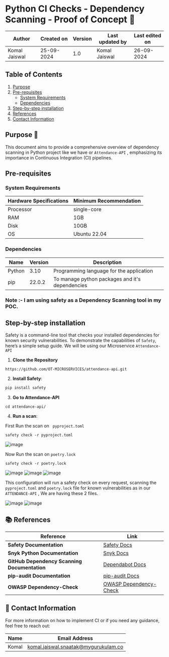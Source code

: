 # Python CI Checks - Dependency Scanning - Proof of Concept 🚀

| Author | Created on | Version | Last updated by | Last edited on |
|--------|------------|---------|----------------|----------------|
| Komal Jaiswal | 25-09-2024 | 1.0 | Komal Jaiswal  | 26-09-2024 |

## Table of Contents
1. [Purpose](#purpose)
2. [Pre-requisites](#pre-requisites)
   - [System Requirements](#system-requirements)
   - [Dependencies](#dependencies)
3. [Step-by-step installation](#step-by-step-installation)
4. [References](#references)
5. [Contact Information](#contact-information)

## Purpose 🎯
This document aims to provide a comprehensive overview of dependency scanning in Python project like we have or ```Attendance-API``` , emphasizing its importance in Continuous Integration (CI) pipelines.


## Pre-requisites

### System Requirements

| Hardware Specifications | Minimum Recommendation |
|-------------------------|------------------------|
| Processor               | single-core              |
| RAM                     | 1GB                    |
| Disk                    | 10GB                   |
| OS                      | Ubuntu 22.04           |

### Dependencies

| Name     | Version | Description                              |
|----------|---------|------------------------------------------|
| Python   | 3.10    | Programming language for the application |
| pip      | 22.0.2  | To manage python packages and it's dependencies|


### Note :- I am using safety as a Dependency Scanning tool in my POC.

## Step-by-step installation

Safety is a command-line tool that checks your installed dependencies for known security vulnerabilities. To demonstrate the capabilities of ```Safety```, here’s a simple setup guide. We will be using our Microservice ```Attendance-API```

1. **Clone the Repository**

```
https://github.com/OT-MICROSERVICES/attendance-api.git
```


2. **Install Safety**:

```bash
pip install safety
```

3. **Go to Attendance-API**

```
cd attendance-api/
```
  
4. **Run a scan**:

First Run the scan on ``` pyproject.toml``` 

```
safety check -r pyproject.toml 
```
![image](https://github.com/user-attachments/assets/54417b55-4943-46e8-aa1b-4c61967b62ff)

Now Run the scan on ```poetry.lock```

```
safety check -r poetry.lock
```

![image](https://github.com/user-attachments/assets/62fcc804-4260-4529-ac2e-02e69df57197)
![image](https://github.com/user-attachments/assets/dece325d-abbc-4a78-a744-f713666dca35)
![image](https://github.com/user-attachments/assets/e257b470-898c-4e19-b479-2a2714b21d20)


This configuration will run a safety check on every request, scanning the `pyproject.toml` and `poetry.lock` file for known vulnerabilities as in our ```ATTENDANCE-API``` , We are having these 2 files.

![image](https://github.com/user-attachments/assets/732e63c8-d8d9-4aa7-afd3-ba304a1dea5f)
![image](https://github.com/user-attachments/assets/dd51547e-3445-44e4-81da-e09368ec99a1)


## 📚 References

| **Reference**                                                  | **Link**                                                                                          |
|---------------------------------------------------------------|---------------------------------------------------------------------------------------------------|
| **Safety Documentation**                                      | [Safety Docs](https://pyup.io/safety/)                                                           |
| **Snyk Python Documentation**                                 | [Snyk Docs](https://docs.snyk.io/products/snyk-open-source/language-and-package-manager-support/snyk-for-python) |
| **GitHub Dependency Scanning Documentation**                           | [Dependabot Docs](https://github.com/mygurukulam-p10/Documention/edit/main/Application%20CI%20Design/Python%20CI%20Checks/Dependency%20Scanning/README.md)                          |
| **pip-audit Documentation**                                   | [pip-audit Docs](https://pypi.org/project/pip-audit/)                                          |
| **OWASP Dependency-Check**                                   | [OWASP Dependency-Check](https://owasp.org/www-project-dependency-check/)                       |


## 📧 Contact Information

For more information on how to implement CI or if you need any guidance, feel free to reach out:

| Name  | Email Address                                  |
|-------|------------------------------------------------|
| Komal | komal.jaiswal.snaatak@mygurukulam.co           |

